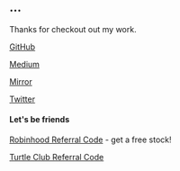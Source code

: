 ## ...
Thanks for checkout out my work.

[GitHub](https://github.com/gumdropsteve)

[Medium](https://medium.com/@warobson)

[Mirror](https://mirror.xyz/0x49b8B098f4A070Ed0AB85190Ab99433872aE0845)

[Twitter](https://twitter.com/gumdropsteve)

#### **Let's be friends**
[Robinhood Referral Code](https://join.robinhood.com/winstor2) - get a free stock!

[Turtle Club Referral Code](https://app.turtle.club/deals?ref=CHELONIA)
